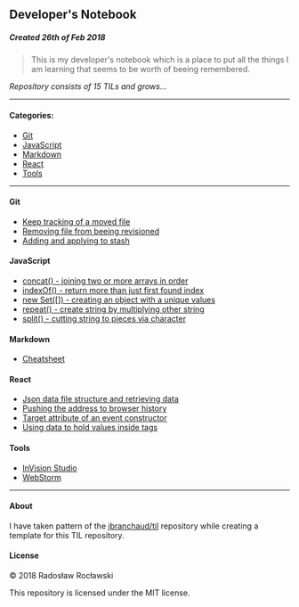 ## Developer's Notebook
##### Created 26th of Feb 2018

> This is my developer's notebook which is a place to put all the things I am learning that seems to be worth of beeing remembered. 

_Repository consists of 15 TILs and grows..._

---

#### Categories:

* [Git](#git)
* [JavaScript](#javascript)
* [Markdown](#markdown)
* [React](#react)
* [Tools](#tools)

---

#### Git
- [Keep tracking of a moved file](git/keep-tracking-of-a-moved-file.md)
- [Removing file from beeing revisioned](git/remove-file-from-beeing-revisioned.md)
- [Adding and applying to stash](git/adding-and-applying-to-stash.md)

#### JavaScript
- [concat() - joining two or more arrays in order](javascript/concat()-joining-two-or-more-arrays-in-order.md)
- [indexOf() - return more than just first found index](javascript/indexOf()-return-more-than-just-first-found-index.md)
- [new Set([]) - creating an object with a unique values](javascript/new-Set()-creating-an-object-with-a-unique-values.md)
- [repeat() - create string by multiplying other string](javascript/repeat()-create-string-by-multiplying-other-string.md)
- [split() - cutting string to pieces via character](javascript/split()-cutting-string-to-pieces-via-character.md)

#### Markdown

- [Cheatsheet](markdown/cheatsheet.md)

#### React
- [Json data file structure and retrieving data](react/json-data-file-structure-and-retrieving-data.md)
- [Pushing the address to browser history](react/pushing-the-address-to-browser-history.md)
- [Target attribute of an event constructor](react/target-attribute-of-an-event-constructor.md)
- [Using data to hold values inside tags](react/using-data-to-hold-values-inside-tags.md)

#### Tools
- [InVision Studio](tools/invision-studio.md)
- [WebStorm](tools/webstorm.md)

---

#### About

I have taken pattern of the [jbranchaud/til](https://github.com/jbranchaud/til) repository while
creating a template for this TIL repository.

#### License

&copy; 2018 Radosław Rocławski

This repository is licensed under the MIT license.